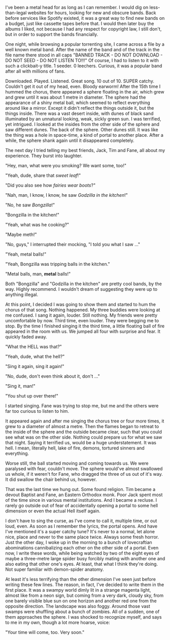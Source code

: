 I've been a metal head for as long as I can remember. I would dig on less-than-legal websites for hours, looking for new and obscure bands. Back before services like Spotify existed, it was a great way to find new bands on a budget, just like cassette tapes before that. I would then later buy the albums I liked, not because I had any respect for copyright law, I still don't, but in order to support the bands financially.

One night, while browsing a popular torrenting site, I came across a file by a well known metal band. After the name of the band and of the track in the file name there stood in all caps "BANNED TRACK - DO NOT DOWNLOAD - DO NOT SEED - DO NOT LISTEN TO!!!" Of course, I had to listen to it with such a clickbait-y title. 1 seeder. 0 leechers. Curious, it was a popular band after all with millions of fans.

Downloaded. Played. Listened. Great song. 10 out of 10. SUPER catchy. Couldn't get it out of my head, even. Bloody earworm! After the 15th time I hummed the chorus, there appeared a sphere floating in the air, which grew and grew until it was about 1 metre in diameter. The sphere had the appearance of a shiny metal ball, which seemed to reflect everything around like a mirror. Except it didn't reflect the things outside it, but the things inside. There was a vast desert inside, with dunes of black sand illuminated by an unnatural looking, weak, sickly green sun. I was terrified, yet intrigued. I looked at the insides from the other side of the sphere and saw different dunes. The back of the sphere. Other dunes still. It was like the thing was a hole in space-time, a kind of portal to another place. After a while, the sphere shank again until it disappeared completely.

The next day I tried telling my best friends, Jack, Tim and Fane, all about my experience. They burst into laughter.

"Hey, man, what were you smoking? We want some, too!"

"Yeah, dude, share that *sweet leaf*!"

"Did you also see how *fairies wear boots*?"

"Nah, man, I know, I know, he saw *Godzilla in the kitchen*!"

"No, he saw *Bongzilla*!"

"Bongzilla in the kitchen!"

"Yeah, what was he cooking?"

"Maybe meth!"

"No, guys," I interrupted their mocking, "I told you what I saw …"

"Yeah, metal balls!"

"Yeah, Bongzilla was tripping balls in the kitchen."

"Metal balls, man, **metal** balls!"

Both "Bongzilla" and "Godzilla in the kitchen" are pretty cool bands, by the way. Highly recommend. I wouldn't dream of suggesting they were up to anything illegal.

At this point, I decided I was going to show them and started to hum the chorus of that song. Nothing happened. My three buddies were looking at me confused. I sang it again, louder. Still nothing. My friends were pretty uncomfortable by now. Third time, even louder. They were begging me to stop. By the time I finished singing it the third time, a little floating ball of fire appeared in the room with us. We jumped all four with surprise and fear. It quickly faded away.

"What the HELL was that?"

"Yeah, dude, what the hell?"

"Sing it again, sing it again!"

"No, dude, don't even think about it, don't …"

"Sing it, man!"

"You shut up over there!"

I started singing. Fane was trying to stop me, but me and the others were far too curious to listen to him.

It appeared again and after me singing the chorus tree or four more times, it grew to a diameter of almost a metre. Then the flames began to retreat to the inside of the sphere and the outside became clear, such that you could see what was on the other side. Nothing could prepare us for what we saw that night. Saying it terrified us, would be a huge understatement. It was hell. I mean, literally hell, lake of fire, demons, tortured sinners and everything.

Worse still, the ball started moving and coming towards us. We were paralysed with fear, couldn't move. The sphere would've almost swallowed us whole, if it weren't for Fane, who dragged the three of us out of it's way. It did swallow the chair behind us, however.

That was the last time we hung out. Some found religion. Tim became a devout Baptist and Fane, an Eastern Orthodox monk. Poor Jack spent most of the time since in various mental institutions. And I became a recluse. I rarely go outside out of fear of accidentally opening a portal to some hell dimension or even the actual Hell itself again.

I don't have to sing the curse, as I've come to call it, multiple time, or out loud, even. As soon as I remember the lyrics, the portal opens. And have I've mentioned it's a super catchy tune? It's never to a normal, let alone nice, place and never to the same place twice. Always some fresh horror. Just the other day, I woke up in the morning to a bunch of lovecraftian abominations cannibalizing each other on the other side of a portal. Even now, I write these words, while being watched by two of the eight eyes of maybe a three-metre large spider busy forcibly mating with another one and also eating that other one's eyes. At least, that what I think they're doing. Not super familiar with demon-spider anatomy.

At least it's less terrifying than the other dimension I've seen just before writing these few lines. The reason, in fact, I've decided to write them in the first place. It was a swampy world dimly lit in a strange magenta light, almost like from a neon sign, but coming from a very dark, cloudy sky, from one barely visible blue sun on one horizon and another red one from the opposite direction. The landscape was also foggy. Around those vast swamps were shuffling about a bunch of zombies. All of a sudden, one of them approaches the sphere. I was shocked to recognize myself, and says to me in my own, though a lot more hoarse, voice:

"Your time will come, too. Very soon."